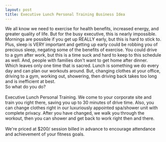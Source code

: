 ```yaml
---
layout: post
title: Executive Lunch Personal Training Business Idea
---
```

We all know we need to exercise for health benefits, increased energy, and greater quality of life.
But for the busy executive, this is nearly impossible.  Mornings are possible if you get up REALLY early, but this is hard to stick to. Plus, sleep is VERY important and getting up early could be robbing you of precious sleep, negating some of the benefits of exercise. You could drive to a gym after work, but this is a time suck and hard to keep to this schedule as well.  And, people with families don't want to get home after dinner.  Which leaves only one time that is sacred. 
Lunch is something we do every day and can plan our workouts around.  But, changing clothes  at your office, driving to a gym, working out, showering, then driving back takes too long and is inefficient at best.<br>
So what do you do?<br><br>
Executive Lunch Personal Training.  We come to your corporate site and train you right there, saving you up to 30 minutes of drive time.  Also, you can change clothes right in our luxuriously appointed spa/shower unit with complete privacy.  After you have changed, we walk you through the workout, then you can shower and get back to work right then and there.<br><br>
We're priced at $200/ session billed in advance to encourage attendance and achievement of your fitness goals.  
